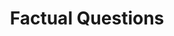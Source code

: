 ---
title: "Factual Questions"

categories: ['']

tags: ['Factual', 'Questions']

arwords: 
 - 'أسئلة محددة اﻹجابة'
 - 'أسئلة واقعية'

arexps: []

enwords: ['Factual Questions']

enexps: []

arlexicons: 'س'

enlexicons: 'F'

authors: ['Ruqayya Roshdy']

translators: ['X']

citations: 'تطبيقات أساسية في المعالجة الآلية للغة العربية'

sources: 'مركز الملك عبدالله بن عبدالعزيز الدولي لخدمة اللغة العربية'

slug: ""
---